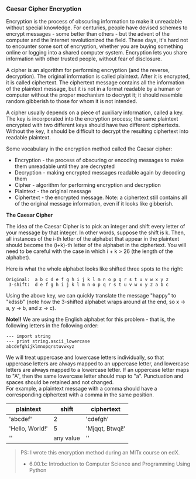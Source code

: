 ### Caesar Cipher Encryption

Encryption is the process of obscuring information to make it unreadable without
special knowledge. 
For centuries, people have devised schemes to encrypt messages - some better than
others - but the advent of the computer and the Internet revolutionized the field.
These days, it's hard not to encounter some sort of encryption, whether you are buying
something online or logging into a shared computer system. 
Encryption lets you share information with other trusted people, without fear of
disclosure.

A cipher is an algorithm for performing encryption (and the reverse, decryption).
The original information is called plaintext. After it is encrypted, it is called
ciphertext. The ciphertext message contains all the information of the plaintext
message, but it is not in a format readable by a human or computer without the
proper mechanism to decrypt it; it should resemble random gibberish to those for
whom it is not intended.

A cipher usually depends on a piece of auxiliary information, called a key.
The key is incorporated into the encryption process; the same plaintext encrypted
with two different keys should have two different ciphertexts. Without the key,
it should be difficult to decrypt the resulting ciphertext into readable plaintext.

Some vocabulary in the encryption method called the Caesar cipher:

* Encryption - the process of obscuring or encoding messages to make them unreadable until they are decrypted
* Decryption - making encrypted messages readable again by decoding them
* Cipher - algorithm for performing encryption and decryption
* Plaintext - the original message
* Ciphertext - the encrypted message. Note: a ciphertext still contains all of the original message information, even if it looks like gibberish.

**The Caesar Cipher**

The idea of the Caesar Cipher is to pick an integer and shift every letter of
your message by that integer. In other words, suppose the shift is k.
Then, all instances of the i-th letter of the alphabet that appear in the plaintext
should become the (i+k)-th letter of the alphabet in the ciphertext.
You will need to be careful with the case in which i + k > 26 (the length of the alphabet).

Here is what the whole alphabet looks like shifted three spots to the right:
```
Original:  a b c d e f g h i j k l m n o p q r s t u v w x y z  
 3-shift:  d e f g h i j k l m n o p q r s t u v w x y z a b c
```  
Using the above key, we can quickly translate the message "happy" to "kdssb"
(note how the 3-shifted alphabet wraps around at the end, so x -> a, y -> b, and z -> c).

**Note!!** We are using the English alphabet for this problem - that is, the
following letters in the following order:

```
--- import string  
--- print string.ascii_lowercase  
abcdefghijklmnopqrstuvwxyz  
```

We will treat uppercase and lowercase letters individually, so that uppercase
letters are always mapped to an uppercase letter, and lowercase letters are
always mapped to a lowercase letter. If an uppercase letter maps to "A", then
the same lowercase letter should map to "a". Punctuation and spaces should be retained and not changed.  
For example, a plaintext message with a comma should have a corresponding
ciphertext with a comma in the same position.

|    plaintext    |  shift    |  ciphertext      |
| ----------------|-----------|------------------|
| 'abcdef'        |    2      |  'cdefgh'        |
| 'Hello, World!' |    5      |  'Mjqqt, Btwqi!' |
| ''              | any value |  ''              |




> PS:
>    I wrote this encryption method during an MITx course on edX.
>    * 6.00.1x: Introduction to Computer Science and Programming Using Python
